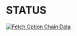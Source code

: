 # STATUS

[![Fetch Option Chain Data](https://github.com/KeydialDigital/fetch_OI/actions/workflows/run-python.yml/badge.svg)](https://github.com/KeydialDigital/fetch_OI/actions/workflows/run-python.yml)

